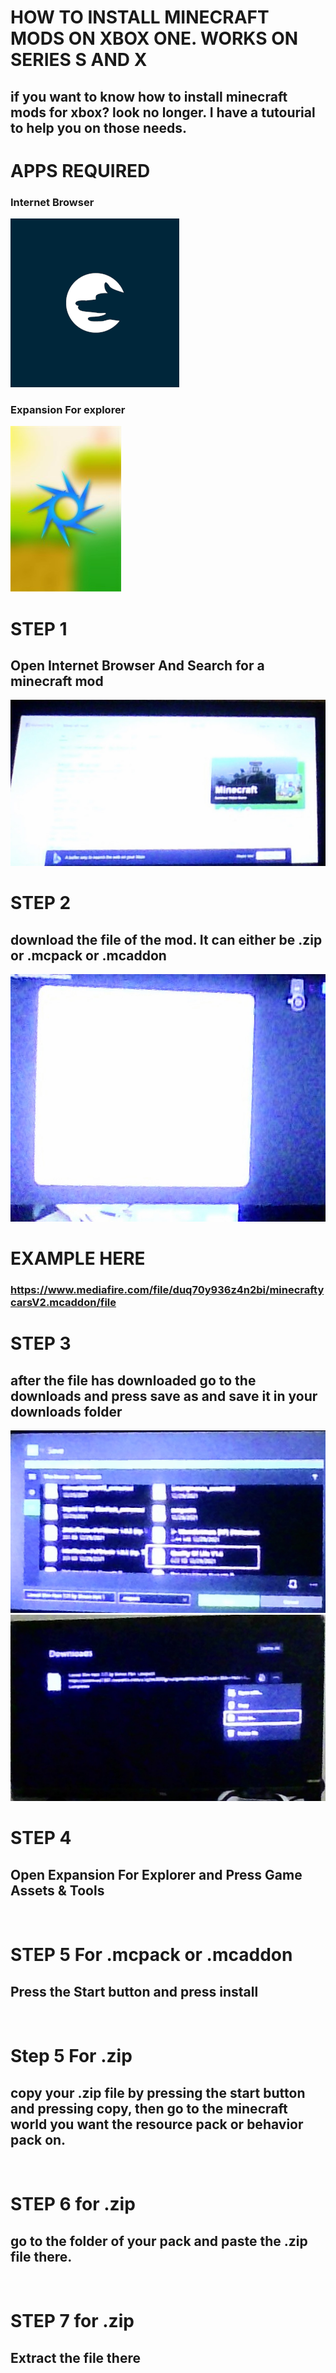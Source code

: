# HOW TO INSTALL MINECRAFT MODS ON XBOX ONE. WORKS ON SERIES S AND X
## if you want to know how to install minecraft mods for xbox? look no longer. I have a tutourial to help you on those needs.
# APPS REQUIRED
### Internet Browser
![](https://raw.githubusercontent.com/twastinfg/link-here/main/internet-browser.webp)
### Expansion For explorer
![](https://raw.githubusercontent.com/twastinfg/link-here/main/apps.2760.14064125824875133.e13d6f98-c0ae-4c98-8be5-fe7bbd6d0d68.jpeg)
# STEP 1
## Open Internet Browser And Search for a minecraft mod
![](https://raw.githubusercontent.com/twastinfg/link-here/main/SCN_20211229_235847.jpg)
# STEP 2
## download the file of the mod. It can either be .zip or .mcpack or .mcaddon
![](https://github.com/twastinfg/link-here/blob/main/SCN_20211230_000250.jpg?raw=true)
# EXAMPLE HERE
### https://www.mediafire.com/file/duq70y936z4n2bi/minecraftycarsV2.mcaddon/file
# STEP 3 
## after the file has downloaded go to the downloads and press save as and save it in your downloads folder
![](https://github.com/twastinfg/link-here/blob/main/SCN_20211230_000522.jpg?raw=true)
![](https://github.com/twastinfg/link-here/blob/main/SCN_20211230_000339.jpg?raw=true)
# STEP 4
## Open Expansion For Explorer and Press Game Assets & Tools
![]()
# STEP 5 For .mcpack or .mcaddon
## Press the Start button and press install
![]()
# Step 5 For .zip
## copy your .zip file by pressing the start button and pressing copy, then go to the minecraft world you want the resource pack or behavior pack on.
![]()
# STEP 6 for .zip
## go to the folder of your pack and paste the .zip file there.
![]()
# STEP 7 for .zip
## Extract the file there
![]()

